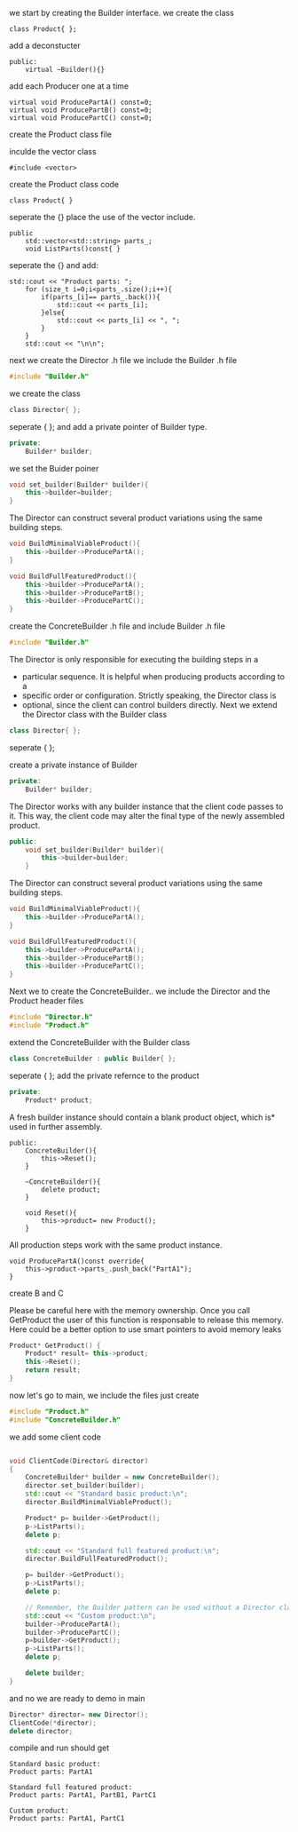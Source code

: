 we start by creating the Builder interface.
we create the class
```c+
class Product{ };
```
add a deconstucter

```c+
public:
    virtual ~Builder(){}
```
add each Producer one at a time

```c+
virtual void ProducePartA() const=0;
virtual void ProducePartB() const=0;
virtual void ProducePartC() const=0;
```
create the Product class file

inculde the vector class
```c+
#include <vector>
```
create the Product class code

```c+
class Product{ }
```

seperate the {}
place the use of the vector include.

```c+
public
    std::vector<std::string> parts_;
    void ListParts()const{ }
```
seperate the {} and add:
```c+
std::cout << "Product parts: ";
    for (size_t i=0;i<parts_.size();i++){
        if(parts_[i]== parts_.back()){
            std::cout << parts_[i];
        }else{
            std::cout << parts_[i] << ", ";
        }
    }
    std::cout << "\n\n";
```

next we create the Director .h file we include the Builder .h file

```c++
#include "Builder.h"
```
we create the class

```c
class Director{ };
```
seperate { }; and add a private pointer of Builder type.
```c++
private:
    Builder* builder;
```

we set the Buider poiner

```c++
void set_builder(Builder* builder){
    this->builder=builder;
}
```

The Director can construct several product variations using the same  building steps.


```c++
void BuildMinimalViableProduct(){
    this->builder->ProducePartA();
}

void BuildFullFeaturedProduct(){
    this->builder->ProducePartA();
    this->builder->ProducePartB();
    this->builder->ProducePartC();
}
```

create the ConcreteBuilder .h file  and include Builder .h file

```c++
#include "Builder.h"
```
The Director is only responsible for executing the building steps in a
 * particular sequence. It is helpful when producing products according to a
 * specific order or configuration. Strictly speaking, the Director class is
 * optional, since the client can control builders directly.
Next we extend the Director class with the Builder class

```c++
class Director{ };
```
seperate { };

create a private instance of Builder

```c++
private:
    Builder* builder;
```

The Director works with any builder instance that the client code passes to it. 
This way, the client code may alter the final type of the newly assembled product.


```c++
public:
    void set_builder(Builder* builder){
        this->builder=builder;
    }
```

The Director can construct several product variations using the same  building steps.

```c++
void BuildMinimalViableProduct(){
    this->builder->ProducePartA();
}

void BuildFullFeaturedProduct(){
    this->builder->ProducePartA();
    this->builder->ProducePartB();
    this->builder->ProducePartC();
}
```
Next we to create the ConcreteBuilder..
we include the Director and the Product header files
```c++
#include "Director.h"
#include "Product.h"
```
extend the ConcreteBuilder with the Builder class
```c++
class ConcreteBuilder : public Builder{ };
```
seperate { }; add the private refernce to the product

```c++
private:
    Product* product;
```
A fresh builder instance should contain a blank product object, which is* used in further assembly.


```c+
public:
    ConcreteBuilder(){
        this->Reset();
    }
    
    ~ConcreteBuilder(){
        delete product;
    }

    void Reset(){
        this->product= new Product();
    }    
```
All production steps work with the same product instance.

```c+
void ProducePartA()const override{
    this->product->parts_.push_back("PartA1");
}
```

create B and C

Please be careful here with the memory ownership. 
Once you call GetProduct the user of this function is responsable to release this  memory. 
Here could be a better option to use smart pointers to avoid memory leaks

```c++
Product* GetProduct() {
    Product* result= this->product;
    this->Reset();
    return result;
}
```

now let's go to main, we include the files just create
```c++
#include "Product.h"
#include "ConcreteBuilder.h"
```
we add some client code
```c++

void ClientCode(Director& director)
{
    ConcreteBuilder* builder = new ConcreteBuilder();
    director.set_builder(builder);
    std::cout << "Standard basic product:\n";
    director.BuildMinimalViableProduct();

    Product* p= builder->GetProduct();
    p->ListParts();
    delete p;

    std::cout << "Standard full featured product:\n";
    director.BuildFullFeaturedProduct();

    p= builder->GetProduct();
    p->ListParts();
    delete p;

    // Remember, the Builder pattern can be used without a Director class.
    std::cout << "Custom product:\n";
    builder->ProducePartA();
    builder->ProducePartC();
    p=builder->GetProduct();
    p->ListParts();
    delete p;

    delete builder;
}

```


and no we are ready to demo in main


```c++
Director* director= new Director();
ClientCode(*director);
delete director;
```

compile and run should get

```run
Standard basic product:
Product parts: PartA1

Standard full featured product:
Product parts: PartA1, PartB1, PartC1

Custom product:
Product parts: PartA1, PartC1
```

















































```c++
```



















































